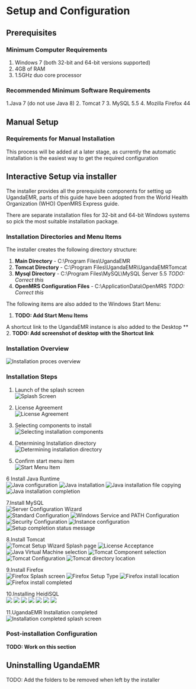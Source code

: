 # Setup and Configuration
## Prerequisites
### Minimum Computer Requirements

1.  Windows 7 (both 32-bit and 64-bit versions supported)
2.  4GB of RAM
3. 1.5GHz duo core processor

### Recommended Minimum Software Requirements
1.Java 7 (do not use Java 8)
2. Tomcat 7
3. MySQL 5.5
4.  Mozilla Firefox 44

## Manual Setup 
### Requirements for Manual Installation
This process will be added at a later stage, as currently the automatic installation is the easiest way to get the required configuration

## Interactive Setup via installer
The installer provides all the prerequisite components for setting up UgandaEMR, parts of this guide have been adopted from the World Health Organization (WHO) OpenMRS Express guide.

There are separate installation files for 32-bit and 64-bit Windows systems so pick the most suitable installation package.

### Installation Directories and Menu Items
The installer creates the following directory structure:

1. **Main Directory** - C:\Program Files\UgandaEMR
2. **Tomcat Directory** - C:\Program Files\UgandaEMR\UgandaEMRTomcat
3. **Mysql Directory** - C:\Program Files\MySQL\MySQL Server 5.5 *TODO: Correct this*
4. **OpenMRS Configuration Files** - C:\ApplicationData\OpenMRS *TODO: Correct this*

The following items are also added to the Windows Start Menu:
1. **TODO: Add Start Menu Items**

A shortcut link to the UgandaEMR instance is also added to the Desktop ** 
2. **TODO: Add screenshot of desktop with the Shortcut link**

### Installation Overview
![Installation proces overview](images/installer/installation_process.png)

### Installation Steps
1. Launch of the splash screen  
![Splash Screen](images/installer/splash.jpg)  

2. License Agreement  
![License Agreement](images/installer/1.2-agreement.jpg)  

3. Selecting components to install  
![Selecting installation components](images/installer/1.3-components.jpg)

4. Determining Installation directory  
![Determining installation directory](images/installer/1.4-location.jpg)
5. Confirm start menu item  
![Start Menu Item](images/installer/1.5-shortcut.jpg)

6 Install Java Runtime  
![Java configuration](images/installer/2.1-inst-java.jpg)
![Java installation](images/installer/2.3-java.jpg)
![Java installation file copying](images/installer/2.4-java-2.jpg)
![Java installation completion](images/installer/2.5-inst-java-complete.jpg)

7.Install MySQL  
![Server Configuration Wizard](images/installer/3.1-mysql-configure.jpg)  
![Standard Configuration](images/installer/3.2-standard.jpg)
![Windows Service and PATH Configuration](images/installer/3.3-comd1.jpg)
![Security Configuration](images/installer/3.4-password-for-root.jpg)
![Instance configuration](images/installer/3.5-execute.jpg)
![Setup completion status message](images/installer/3.6-mysql-finished.jpg)

8.Install Tomcat  
![Tomcat Setup Wizard Splash page](images/installer/4.1-tomcat-installation.jpg)
![License Acceptance](images/installer/4.2-tomcat-agree.jpg)
![Java Virtual Machine selection](images/installer/4.3-java-directory.jpg) 
![Tomcat Component selection](images/installer/4.4-tomcat-componets.jpg)
![Tomcat Configuration](images/installer/4.5-configure-tomccat.jpg)
![Tomcat directory location](images/installer/4.6-tomcat-location.jpg)

9.Install Firefox  
![Firefox Splash screen](images/installer/5.3-fire-fox-inst.jpg)
![Firefox Setup Type](images/installer/5.4-fire-standard.jpg)
![Firefox install location](images/installer/5.5-fire-fox-directory.jpg)
![Firefox install completed](images/installer/5.2-fire-fox-start.jpg)

10.Installing HeidiSQL  
![](images/installer/1.1heidisql.PNG)
![](images/installer/1.2heidisql.PNG)
![](images/installer/1.3heidisql.PNG)
![](images/installer/1.4heidisql.PNG)
![](images/installer/1.5heidisql.PNG)
![](images/installer/1.6heidisql.PNG)
![](images/installer/1.7heidisql.PNG)

11.UgandaEMR Installation completed  
![Installation completed splash screen](images/installer/6.0-complete-installation.jpg)

### Post-installation Configuration
**TODO: Work on this section**
## Uninstalling UgandaEMR 
TODO: Add the folders to be removed when left by the installer 